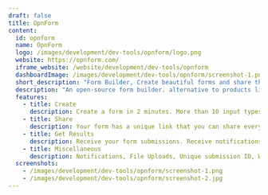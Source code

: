 ```yaml
---
draft: false
title: OpnForm
content:
  id: opnform
  name: OpnForm
  logo: /images/development/dev-tools/opnform/logo.png
  website: https://opnform.com/
  iframe_website: /website/development/dev-tools/opnform
  dashboardImage: /images/development/dev-tools/opnform/screenshot-1.png
  short_description: "Form Builder, Create beautiful forms and share them anywhere. It is super fast, you don't need to know how to code. It's an alternative to products like Typeform, JotForm, Tally, etc"
  description: "An open-source form builder. alternative to products like Typeform, JotForm, Tally, etc. Create beautiful forms and share them anywhere. It is super fast, you don't need to know how to code."
  features:
    - title: Create
      description: Create a form in 2 minutes. More than 10 input types, images, logic, and much more.
    - title: Share
      description: Your form has a unique link that you can share everywhere. Send the link, or even embed the form on your website.
    - title: Get Results
      description: Receive your form submissions. Receive notifications, and send confirmations. Export submissions and check your form analytics.
    - title: Miscellaneous
      description: Notifications, File Uploads, Unique submission ID, Webhooks, Form password, Custom code, Closing date, And much more...
  screenshots:
    - /images/development/dev-tools/opnform/screenshot-1.png
    - /images/development/dev-tools/opnform/screenshot-2.jpg
---
```

